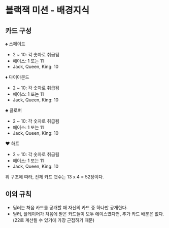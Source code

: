# 블랙잭 미션 - 배경지식
## 카드 구성

♠️ 스페이드
  - 2 ~ 10: 각 숫자로 취급됨
  - 에이스: 1 또는 11
  - Jack, Queen, King: 10

♦️ 다이아몬드
  - 2 ~ 10: 각 숫자로 취급됨
  - 에이스: 1 또는 11
  - Jack, Queen, King: 10

♣️ 클로버
  - 2 ~ 10: 각 숫자로 취급됨
  - 에이스: 1 또는 11
  - Jack, Queen, King: 10

♥️ 하트
  - 2 ~ 10: 각 숫자로 취급됨
  - 에이스: 1 또는 11
  - Jack, Queen, King: 10

위 구조에 따라, 전체 카드 갯수는 13 x 4 = 52장이다.
## 이외 규칙
* 딜러는 처음 카드를 공개할 때 자신의 카드 중 하나만 공개한다.
* 딜러, 플레이어가 처음에 받은 카드들이 모두 에이스였다면, 추가 카드 배분은 없다. (22로 계산될 수 있기에 가장 근접하기 때문)
